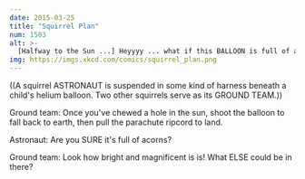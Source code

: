 ```yaml
---
date: 2015-03-25
title: "Squirrel Plan"
num: 1503
alt: >-
  [Halfway to the Sun ...] Heyyyy ... what if this BALLOON is full of acorns?!
img: https://imgs.xkcd.com/comics/squirrel_plan.png
---
```

((A squirrel ASTRONAUT is suspended in some kind of harness beneath a child's helium balloon. Two other squirrels serve as its GROUND TEAM.))

Ground team: Once you've chewed a hole in the sun, shoot the balloon to fall back to earth, then pull the parachute ripcord to land.

Astronaut: Are you SURE it's full of acorns?

Ground team: Look how bright and magnificent is is! What ELSE could be in there?

